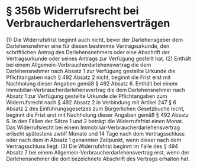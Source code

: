 # § 356b Widerrufsrecht bei Verbraucherdarlehensverträgen
(1) Die Widerrufsfrist beginnt auch nicht, bevor der Darlehensgeber dem Darlehensnehmer eine für diesen bestimmte Vertragsurkunde, den schriftlichen Antrag des Darlehensnehmers oder eine Abschrift der Vertragsurkunde oder seines Antrags zur Verfügung gestellt hat.
(2) Enthält bei einem Allgemein-Verbraucherdarlehensvertrag die dem Darlehensnehmer nach Absatz 1 zur Verfügung gestellte Urkunde die Pflichtangaben nach § 492 Absatz 2 nicht, beginnt die Frist erst mit Nachholung dieser Angaben gemäß § 492 Absatz 6. Enthält bei einem Immobiliar-Verbraucherdarlehensvertrag die dem Darlehensnehmer nach Absatz 1 zur Verfügung gestellte Urkunde die Pflichtangaben zum Widerrufsrecht nach § 492 Absatz 2 in Verbindung mit Artikel 247 § 6 Absatz 2 des Einführungsgesetzes zum Bürgerlichen Gesetzbuche nicht, beginnt die Frist erst mit Nachholung dieser Angaben gemäß § 492 Absatz 6. In den Fällen der Sätze 1 und 2 beträgt die Widerrufsfrist einen Monat. Das Widerrufsrecht bei einem Immobiliar-Verbraucherdarlehensvertrag erlischt spätestens zwölf Monate und 14 Tage nach dem Vertragsschluss oder nach dem in Absatz 1 genannten Zeitpunkt, wenn dieser nach dem Vertragsschluss liegt.
(3) Die Widerrufsfrist beginnt im Falle des § 494 Absatz 7 bei einem Allgemein-Verbraucherdarlehensvertrag erst, wenn der Darlehensnehmer die dort bezeichnete Abschrift des Vertrags erhalten hat.